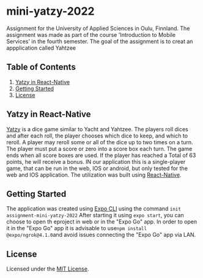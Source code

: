 # mini-yatzy-2022

Assignment for the University of Applied Sciences in Oulu, Finnland. The assignment was made as part of the course 'Introduction to Mobile Services' in the fourth semester. The goal of the assignment is to creat an appplication called Yahtzee
## Table of Contents

1. [Yatzy in React-Native](#yatzy-in-react-native)
2. [Getting Started](#getting-started)
3. [License](#license)
## Yatzy in React-Native
[Yatzy](https://en.wikipedia.org/wiki/Yatzy) is a dice game similar to Yacht and Yahtzee. The players roll dices and after each roll, the player chooses which dice to keep, and which to reroll. A player may reroll some or all of the dice up to two times on a turn. The player must put a score or zero into a score box each turn. The game ends when all score boxes are used. If the player has reached a Total of 63 points, he will receive a bonus. IN our application this is a single-player game, that can be run in the web, IOS or android, but only tested for the web and IOS application. The utilization was built using [React-Native](https://reactnative.dev ).
## Getting Started
The application was created using [Expo CLI](https://docs.expo.dev/workflow/expo-cli/) using the command ```init assignment-mini-yatzy-2022```
After starting it using ```expo start```, you can choose to open th eproject in web or in the "Expo Go" app. 
In order to open it in the "Expo Go" app it is advisable to use```npm install @expo/ngrok@4.1.0```and avoid issues connecting the "Expo Go" app via LAN.
## License
Licensed under the [MIT License](LICENSE).
